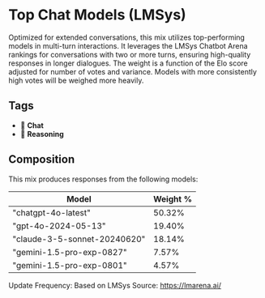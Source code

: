 # Top Chat Models (LMSys)

Optimized for extended conversations, this mix utilizes top-performing models in multi-turn interactions. It leverages the LMSys Chatbot Arena rankings for conversations with two or more turns, ensuring high-quality responses in longer dialogues. The weight is a function of the Elo score adjusted for number of votes and variance. Models with more consistently high votes will be weighed more heavily.

## Tags

- 💬 **Chat**
- 🧠 **Reasoning**

## Composition

This mix produces responses from the following models:

| Model                        | Weight % |
| ---------------------------- | -------- |
| "chatgpt-4o-latest"          | 50.32%   |
| "gpt-4o-2024-05-13"          | 19.40%   |
| "claude-3-5-sonnet-20240620" | 18.14%   |
| "gemini-1.5-pro-exp-0827"    | 7.57%    |
| "gemini-1.5-pro-exp-0801"    | 4.57%    |

Update Frequency: Based on LMSys
Source: https://lmarena.ai/
